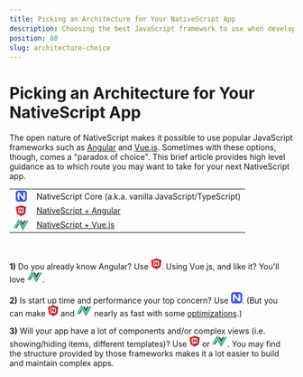 ```yaml
---
title: Picking an Architecture for Your NativeScript App
description: Choosing the best JavaScript framework to use when developing your next NativeScript app
position: 80
slug: architecture-choice
---
```


# Picking an Architecture for Your NativeScript App

The open nature of NativeScript makes it possible to use popular JavaScript frameworks such as [Angular](https://angular.io/) and [Vue.js](https://vuejs.org/). Sometimes with these options, though, comes a "paradox of choice". This brief article provides high level guidance as to which route you may want to take for your next NativeScript app.

<table>
<tr>
<td align="center"><img style="vertical-align:middle" src="core-small.png" alt="nativescript core logo" /></td>
<td>NativeScript Core (a.k.a. vanilla JavaScript/TypeScript)</td>
</tr>
<tr>
<td align="center"><img style="vertical-align:middle" src="angular-small.png" alt="nativescript angular logo" /></td>
<td><a href="https://www.nativescript.org/nativescript-is-how-you-build-native-mobile-apps-with-angular">NativeScript + Angular</a></td>
</tr>
<tr>
<td align="center"><img style="vertical-align:middle" src="vue-small.png" alt="nativescript vue logo" /></td>
<td><a href="https://www.nativescript.org/vue">NativeScript + Vue.js</a></td>
</tr>
</table>

<br />

**1)** Do you already know Angular? Use ![angular](angular-small.png). Using Vue.js, and like it? You'll love ![vue](vue-small.png).

**2)** Is start up time and performance your top concern? Use ![nativescript core](core-small.png). (But you can make ![angular](angular-small.png) and ![vue](vue-small.png) nearly as fast with some [optimizations](https://docs.nativescript.org/performance-optimizations/startup-times).)

**3)** Will your app have a lot of components and/or complex views (i.e. showing/hiding items, different templates)? Use ![angular](angular-small.png) or ![vue](vue-small.png). You may find the structure provided by those frameworks makes it a lot easier to build and maintain complex apps.
